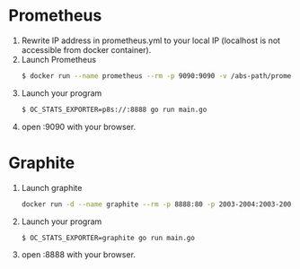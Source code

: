 # Prometheus

1. Rewrite IP address in prometheus.yml to your local IP (localhost is not accessible from docker container).
2. Launch Prometheus
   ```sh
   $ docker run --name prometheus --rm -p 9090:9090 -v /abs-path/prometheus.yml:/etc/prometheus/prometheus.yml prom/prometheus
   ```
3. Launch your program
   ```sh
   $ OC_STATS_EXPORTER=p8s://:8888 go run main.go
   ```
4. open :9090 with your browser.

# Graphite

1. Launch graphite
   ```sh
   docker run -d --name graphite --rm -p 8888:80 -p 2003-2004:2003-2004 graphiteapp/graphite-statsd
   ```
2. Launch your program
   ```sh
   $ OC_STATS_EXPORTER=graphite go run main.go
   ```
3. open :8888 with your browser.

